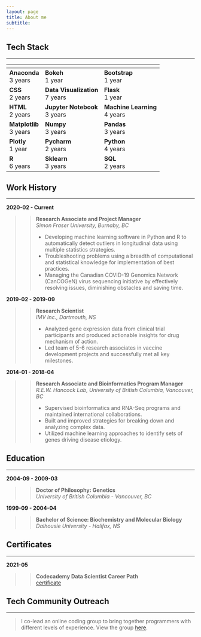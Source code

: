 ```yaml
---
layout: page
title: About me
subtitle: 
---
```


## Tech Stack
---

| <!-- -->    | <!-- -->    | <!-- -->    |
|-------------|-------------|-------------|
|**Anaconda** <br> 3 years|**Bokeh** <br> 1 year|**Bootstrap** <br> 1 year|
|**CSS** <br> 2 years|**Data Visualization** <br> 7 years|**Flask** <br> 1 year|
|**HTML** <br> 2 years|**Jupyter Notebook** <br> 3 years|**Machine Learning** <br> 4 years|
|**Matplotlib** <br> 3 years|**Numpy** <br> 3 years|**Pandas** <br> 3 years|
|**Plotly** <br> 1 year|**Pycharm** <br> 2 years|**Python** <br> 4 years|
|**R** <br> 6 years|**Sklearn** <br> 3 years|**SQL** <br> 2 years|

## Work History
---

**2020-02 - Current**
>> **Research Associate and Project Manager** <br>
>> *Simon Fraser University, Burnaby, BC*
>> - Developing machine learning software in Python and R to automatically detect outliers in longitudinal data using multiple statistics strategies.
>> - Troubleshooting problems using a breadth of computational and statistical knowledge for implementation of best practices.
>> - Managing the Canadian COVID-19 Genomics Network (CanCOGeN) virus sequencing initiative by effectively resolving issues, diminishing obstacles and saving time.

**2019-02 - 2019-09**
>> **Research Scientist** <br>
>> *IMV Inc., Dartmouth, NS*
>> - Analyzed gene expression data from clinical trial participants and produced actionable insights for drug mechanism of action.
>> - Led team of 5-6 research associates in vaccine development projects and successfully met all key milestones.

**2014-01 - 2018-04**
>> **Research Associate and Bioinformatics Program Manager** <br>
>> *R.E.W. Hancock Lab, University of British Columbia, Vancouver, BC*
>> - Supervised bioinformatics and RNA-Seq programs and maintained international collaborations.
>> - Built and improved strategies for breaking down and analyzing complex data.
>> - Utilized machine learning approaches to identify sets of genes driving disease etiology.

## Education
---
**2004-09 - 2009-03**
>> **Doctor of Philosophy: Genetics** <br>
>> *University of British Columbia - Vancouver, BC*

**1999-09 - 2004-04**
>> **Bachelor of Science: Biochemistry and Molecular Biology** <br>
>> *Dalhousie University - Halifax, NS*

## Certificates
---
**2021-05**
>> **Codecademy Data Scientist Career Path** <br>
>> [certificate](https://www.linkedin.com/redir/redirect?url=https%3A%2F%2Fwww%2Ecodecademy%2Ecom%2Fprofiles%2FmakemyDNA%2Fcertificates%2F5b520caa1d176d21f5a65a61&urlhash=Hv13&trk=public_profile-settings_see-credential)

## Tech Community Outreach
---
> I co-lead an online coding group to bring together programmers with different levels of experience. View the group [here](https://community.codecademy.com/vancouver-code-projects/). 